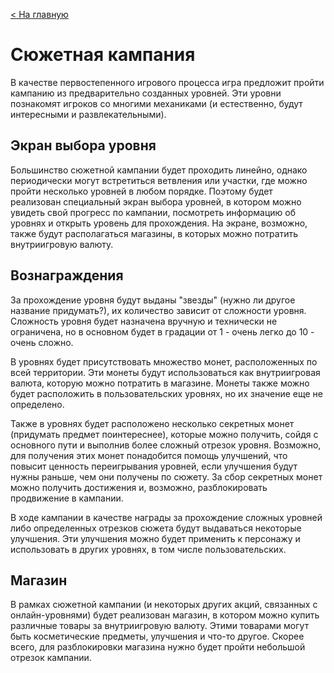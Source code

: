 [< На главную](README)

# Сюжетная кампания

В качестве первостепенного игрового процесса игра предложит пройти кампанию из предварительно созданных уровней. Эти 
уровни познакомят игроков со многими механиками (и естественно, будут интересными и развлекательными).

## Экран выбора уровня

Большинство сюжетной кампании будет проходить линейно, однако периодически могут встретиться ветвления или участки, 
где можно пройти несколько уровней в любом порядке. Поэтому будет реализован специальный экран выбора уровней, в 
котором можно увидеть свой прогресс по кампании, посмотреть информацию об уровнях и открыть уровень для прохождения. 
На экране, возможно, также будут располагаться магазины, в которых можно потратить внутриигровую валюту.

## Вознаграждения

За прохождение уровня будут выданы "звезды" (нужно ли другое название придумать?), их количество зависит от 
сложности уровня. Сложность уровня будет назначена вручную и технически не ограничена, но в основном будет в 
градации от 1 - очень легко до 10 - очень сложно.

В уровнях будет присутствовать множество монет, расположенных по всей территории. Эти монеты будут 
использоваться как внутриигровая валюта, которую можно потратить в магазине. Монеты также можно будет расположить в 
пользовательских уровнях, но их значение еще не определено.

Также в уровнях будет расположено несколько секретных монет (придумать предмет поинтереснее), которые можно получить,
сойдя с основного пути и выполнив более сложный отрезок уровня. Возможно, для получения этих монет понадобится 
помощь улучшений, что повысит ценность переигрывания уровней, если улучшения будут нужны раньше, чем они получены по 
сюжету. За сбор секретных монет можно получить достижения и, возможно, разблокировать продвижение в кампании.

В ходе кампании в качестве награды за прохождение сложных уровней либо определенных отрезков сюжета будут выдаваться 
некоторые улучшения. Эти улучшения можно будет применить к персонажу и использовать в других уровнях, в том числе 
пользовательских.

## Магазин

В рамках сюжетной кампании (и некоторых других акций, связанных с онлайн-уровнями) будет реализован магазин, в 
котором можно купить различные товары за внутриигровую валюту. Этими товарами могут быть косметические предметы, 
улучшения и что-то другое. Скорее всего, для разблокировки магазина нужно будет пройти небольшой отрезок кампании.
